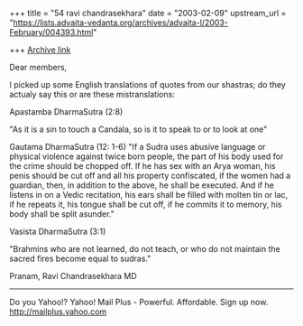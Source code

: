 +++
title = "54 ravi chandrasekhara"
date = "2003-02-09"
upstream_url = "https://lists.advaita-vedanta.org/archives/advaita-l/2003-February/004393.html"

+++
[Archive link](https://lists.advaita-vedanta.org/archives/advaita-l/2003-February/004393.html)

Dear members,

I picked up some English translations of quotes from
our shastras; do they actualy say this or are these
mistranslations:

Apastamba DharmaSutra (2:8)

"As it is a sin to touch a Candala, so is it to
speak to or to look at one"



 Gautama DharmaSutra (12: 1-6)
"If a Sudra uses abusive language or physical
violence against twice  born people, the part of his
body used for the
crime should be chopped off. If he has sex with an
Arya woman, his penis should be cut off and all his
property confiscated, if the women had a guardian,
then, in addition to the above, he shall be
executed. And if he listens in on a Vedic
recitation, his ears shall be filled with molten tin
or lac, if he repeats it, his tongue shall be cut off,
if he commits it to memory, his body
shall be split asunder."


Vasista DharmaSutra (3:1)

"Brahmins who are not learned, do not teach, or who
do not maintain the sacred fires become equal to
sudras."

Pranam, Ravi Chandrasekhara MD


__________________________________________________
Do you Yahoo!?
Yahoo! Mail Plus - Powerful. Affordable. Sign up now.
http://mailplus.yahoo.com

